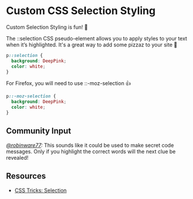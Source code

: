 # Custom CSS Selection Styling

Custom Selection Styling is fun! 🎉

The ::selection CSS pseudo-element allows you to apply styles to your text when it’s highlighted. It's a great way to add some pizzaz to your site 💃

```css
p::selection {
  background: DeepPink;
  color: white;
}
```

For Firefox, you will need to use ::-moz-selection 👍

```css
p::-moz-selection {
  background: DeepPink;
  color: white;
}
```

## Community Input

_[@robinware77](https://twitter.com/robinware77/status/1297363122169229312?s=21):_ This sounds like it could be used to make secret code messages. Only if you highlight the correct words will the next clue be revealed!

## Resources

- [CSS Tricks: Selection](https://css-tricks.com/almanac/selectors/s/selection/)
